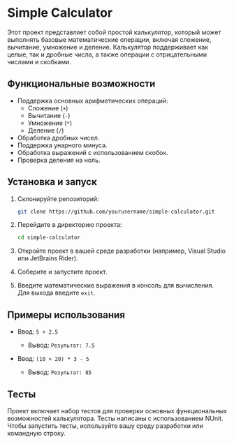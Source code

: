# Simple Calculator

Этот проект представляет собой простой калькулятор, который может выполнять базовые математические операции, включая сложение, вычитание, умножение и деление. Калькулятор поддерживает как целые, так и дробные числа, а также операции с отрицательными числами и скобками.

## Функциональные возможности

- Поддержка основных арифметических операций:
  - Сложение (`+`)
  - Вычитание (`-`)
  - Умножение (`*`)
  - Деление (`/`)
- Обработка дробных чисел.
- Поддержка унарного минуса.
- Обработка выражений с использованием скобок.
- Проверка деления на ноль.

## Установка и запуск

1. Склонируйте репозиторий:

   ```bash
   git clone https://github.com/yourusername/simple-calculator.git
   ```

2. Перейдите в директорию проекта:

   ```bash
   cd simple-calculator
   ```

3. Откройте проект в вашей среде разработки (например, Visual Studio или JetBrains Rider).

4. Соберите и запустите проект.

5. Введите математические выражения в консоль для вычисления. Для выхода введите `exit`.

## Примеры использования

- Ввод: `5 + 2.5`
  - Вывод: `Результат: 7.5`

- Ввод: `(10 + 20) * 3 - 5`
  - Вывод: `Результат: 85`

## Тесты

Проект включает набор тестов для проверки основных функциональных возможностей калькулятора. Тесты написаны с использованием NUnit. Чтобы запустить тесты, используйте вашу среду разработки или командную строку.
